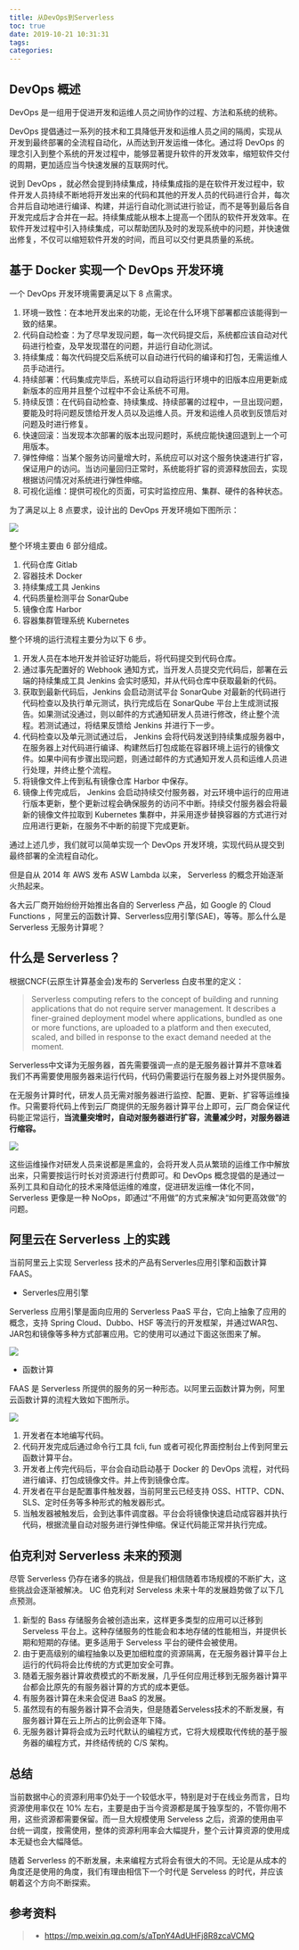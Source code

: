```yaml
---
title: 从DevOps到Serverless
toc: true
date: 2019-10-21 10:31:31
tags:
categories:
---
```




## DevOps 概述

DevOps 是一组用于促进开发和运维人员之间协作的过程、方法和系统的统称。

DevOps 提倡通过一系列的技术和工具降低开发和运维人员之间的隔阂，实现从开发到最终部署的全流程自动化，从而达到开发运维一体化。通过将 DevOps 的理念引入到整个系统的开发过程中，能够显著提升软件的开发效率，缩短软件交付的周期，更加适应当今快速发展的互联网时代。

说到 DevOps ，就必然会提到持续集成，持续集成指的是在软件开发过程中，软件开发人员持续不断地将开发出来的代码和其他的开发人员的代码进行合并，每次合并后自动地进行编译、构建，并运行自动化测试进行验证，而不是等到最后各自开发完成后才合并在一起。持续集成能从根本上提高一个团队的软件开发效率。在软件开发过程中引入持续集成，可以帮助团队及时的发现系统中的问题，并快速做出修复，不仅可以缩短软件开发的时间，而且可以交付更具质量的系统。



## **基于 Docker 实现一个 DevOps 开发环境**

一个 DevOps 开发环境需要满足以下 8 点需求。

1. 环境一致性：在本地开发出来的功能，无论在什么环境下部署都应该能得到一致的结果。
2. 代码自动检查：为了尽早发现问题，每一次代码提交后，系统都应该自动对代码进行检查，及早发现潜在的问题，并运行自动化测试。
3. 持续集成：每次代码提交后系统可以自动进行代码的编译和打包，无需运维人员手动进行。
4. 持续部署：代码集成完毕后，系统可以自动将运行环境中的旧版本应用更新成新版本的应用并且整个过程中不会让系统不可用。
5. 持续反馈：在代码自动检查、持续集成、持续部署的过程中，一旦出现问题，要能及时将问题反馈给开发人员以及运维人员。开发和运维人员收到反馈后对问题及时进行修复。
6. 快速回滚：当发现本次部署的版本出现问题时，系统应能快速回退到上一个可用版本。
7. 弹性伸缩：当某个服务访问量增大时，系统应可以对这个服务快速进行扩容，保证用户的访问。当访问量回归正常时，系统能将扩容的资源释放回去，实现根据访问情况对系统进行弹性伸缩。
8. 可视化运维：提供可视化的页面，可实时监控应用、集群、硬件的各种状态。



为了满足以上 8 点要求，设计出的 DevOps 开发环境如下图所示：

![](从DevOps到Serverless/devops-flow.png)


整个环境主要由 6 部分组成。

1. 代码仓库 Gitlab 
2. 容器技术 Docker 
3. 持续集成工具 Jenkins
4. 代码质量检测平台 SonarQube 
5. 镜像仓库 Harbor 
6. 容器集群管理系统 Kubernetes



整个环境的运行流程主要分为以下 6 步。

1. 开发人员在本地开发并验证好功能后，将代码提交到代码仓库。
2. 通过事先配置好的 Webhook 通知方式，当开发人员提交完代码后，部署在云端的持续集成工具 Jenkins 会实时感知，并从代码仓库中获取最新的代码。
3. 获取到最新代码后，Jenkins 会启动测试平台 SonarQube 对最新的代码进行代码检查以及执行单元测试，执行完成后在 SonarQube 平台上生成测试报告。如果测试没通过，则以邮件的方式通知研发人员进行修改，终止整个流程。若测试通过，将结果反馈给 Jenkins 并进行下一步。
4. 代码检查以及单元测试通过后， Jenkins 会将代码发送到持续集成服务器中，在服务器上对代码进行编译、构建然后打包成能在容器环境上运行的镜像文件。如果中间有步骤出现问题，则通过邮件的方式通知开发人员和运维人员进行处理，并终止整个流程。
5. 将镜像文件上传到私有镜像仓库 Harbor 中保存。
6. 镜像上传完成后， Jenkins 会启动持续交付服务器，对云环境中运行的应用进行版本更新，整个更新过程会确保服务的访问不中断。持续交付服务器会将最新的镜像文件拉取到 Kubernetes 集群中，并采用逐步替换容器的方式进行对应用进行更新，在服务不中断的前提下完成更新。

通过上述几步，我们就可以简单实现一个 DevOps 开发环境，实现代码从提交到最终部署的全流程自动化。

但是自从 2014 年 AWS 发布 ASW Lambda 以来， Serverless 的概念开始逐渐火热起来。

各大云厂商开始纷纷开始推出各自的 Serverless 产品，如 Google 的 Cloud Functions ，阿里云的函数计算、Serverless应用引擎(SAE)，等等。那么什么是Serverless 无服务计算呢？

## **什么是 Serverless？**

根据CNCF(云原生计算基金会)发布的 Serverless 白皮书里的定义：

> Serverless computing refers to the concept of building and running applications that do not require server management. It describes a finer-grained deployment model where applications, bundled as one or more functions, are uploaded to a platform and then executed, scaled, and billed in response to the exact demand needed at the moment.



Serverless中文译为无服务器，首先需要强调一点的是无服务器计算并不意味着我们不再需要使用服务器来运行代码，代码仍需要运行在服务器上对外提供服务。

在无服务计算时代，研发人员无需对服务器进行监控、配置、更新、扩容等运维操作。只需要将代码上传到云厂商提供的无服务器计算平台上即可，云厂商会保证代码能正常运行，**当流量突增时，自动对服务器进行扩容，流量减少时，对服务器进行缩容。**

![](从DevOps到Serverless/serverless.png)

这些运维操作对研发人员来说都是黑盒的，会将开发人员从繁琐的运维工作中解放出来，只需要按运行时长对资源进行付费即可。和 DevOps 概念提倡的是通过一系列工具和自动化的技术来降低运维的难度，促进研发运维一体化不同， Serverless 更像是一种 NoOps，即通过“不用做”的方式来解决“如何更高效做”的问题。



## **阿里云在 Serverless 上的实践**

当前阿里云上实现 Serverless 技术的产品有Serverles应用引擎和函数计算FAAS。


- Serverles应用引擎

Serverless 应用引擎是面向应用的 Serverless PaaS 平台，它向上抽象了应用的概念，支持 Spring Cloud、Dubbo、HSF 等流行的开发框架，并通过WAR包、JAR包和镜像等多种方式部署应用。它的使用可以通过下面这张图来了解。

![](从DevOps到Serverless/ali-paas.png)

- 函数计算

FAAS 是 Serverless 所提供的服务的另一种形态。以阿里云函数计算为例，阿里云函数计算的流程大致如下图所示。

![](从DevOps到Serverless/ali-function.png)

1. 开发者在本地编写代码。
2. 代码开发完成后通过命令行工具 fcli, fun 或者可视化界面控制台上传到阿里云函数计算平台。
3. 开发者上传完代码后，平台会自动启动基于 Docker 的 DevOps 流程，对代码进行编译、打包成镜像文件。并上传到镜像仓库。
4. 开发者在平台是配置事件触发器，当前阿里云已经支持 OSS、HTTP、CDN、SLS、定时任务等多种形式的触发器形式。
5. 当触发器被触发后，会到达事件调度器。平台会将镜像快速启动成容器并执行代码，根据流量自动对服务进行弹性伸缩。保证代码能正常并执行完成。



## **伯克利对 Serverless 未来的预测**

尽管 Serverless 仍存在诸多的挑战，但是我们相信随着市场规模的不断扩大，这些挑战会逐渐被解决。 UC 伯克利对 Serveless 未来十年的发展趋势做了以下几点预测。

1. 新型的 Bass 存储服务会被创造出来，这样更多类型的应用可以迁移到 Serveless 平台上。这种存储服务的性能会和本地存储的性能相当，并提供长期和短期的存储。更多适用于 Serveless 平台的硬件会被使用。
2. 由于更高级别的编程抽象以及更加细粒度的资源隔离，在无服务器计算平台上运行的代码将会比传统的方式更加安全可靠。
3. 随着无服务器计算收费模式的不断发展，几乎任何应用迁移到无服务器计算平台都会比原先的有服务器计算的方式的成本更低。
4. 有服务器计算在未来会促进 BaaS 的发展。
5. 虽然现有的有服务器计算不会消失，但是随着Serveless技术的不断发展，有服务器计算在云上所占的比例会逐年下降。
6. 无服务器计算将会成为云时代默认的编程方式，它将大规模取代传统的基于服务器的编程方式，并终结传统的 C/S 架构。

## **总结**

当前数据中心的资源利用率仍处于一个较低水平，特别是对于在线业务而言，日均资源使用率仅在 10% 左右，主要是由于当今资源都是属于独享型的，不管你用不用，这些资源都需要保留。而一旦大规模使用 Serveless 之后，资源的使用由平台统一调度，按需使用，整体的资源利用率会大幅提升，整个云计算资源的使用成本无疑也会大幅降低。

随着 Serverless 的不断发展，未来编程方式将会有很大的不同。无论是从成本的角度还是使用的角度，我们有理由相信下一个时代是 Serveless 的时代，并应该朝着这个方向不断探索。

## 参考资料

> - [<https://mp.weixin.qq.com/s/aTpnY4AdUHFj8R8zcaVCMQ>]()

